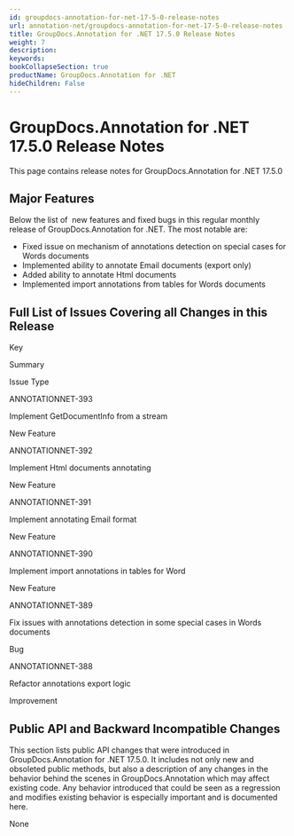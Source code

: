```yaml
---
id: groupdocs-annotation-for-net-17-5-0-release-notes
url: annotation-net/groupdocs-annotation-for-net-17-5-0-release-notes
title: GroupDocs.Annotation for .NET 17.5.0 Release Notes
weight: 7
description: 
keywords: 
bookCollapseSection: true
productName: GroupDocs.Annotation for .NET
hideChildren: False
---
```


# GroupDocs.Annotation for .NET 17.5.0 Release Notes

This page contains release notes for GroupDocs.Annotation for .NET 17.5.0

## Major Features

Below the list of  new features and fixed bugs in this regular monthly release of GroupDocs.Annotation for .NET. The most notable are:

*   Fixed issue on mechanism of annotations detection on special cases for Words documents
*   Implemented ability to annotate Email documents (export only)
*   Added ability to annotate Html documents
*   Implemented import annotations from tables for Words documents

## Full List of Issues Covering all Changes in this Release

Key

Summary

Issue Type

ANNOTATIONNET-393

Implement GetDocumentInfo from a stream

New Feature

ANNOTATIONNET-392

Implement Html documents annotating

New Feature

ANNOTATIONNET-391

Implement annotating Email format

New Feature

ANNOTATIONNET-390

Implement import annotations in tables for Word

New Feature

ANNOTATIONNET-389

Fix issues with annotations detection in some special cases in Words documents

Bug

ANNOTATIONNET-388

Refactor annotations export logic

Improvement

## Public API and Backward Incompatible Changes

This section lists public API changes that were introduced in GroupDocs.Annotation for .NET 17.5.0. It includes not only new and obsoleted public methods, but also a description of any changes in the behavior behind the scenes in GroupDocs.Annotation which may affect existing code. Any behavior introduced that could be seen as a regression and modifies existing behavior is especially important and is documented here.

None
